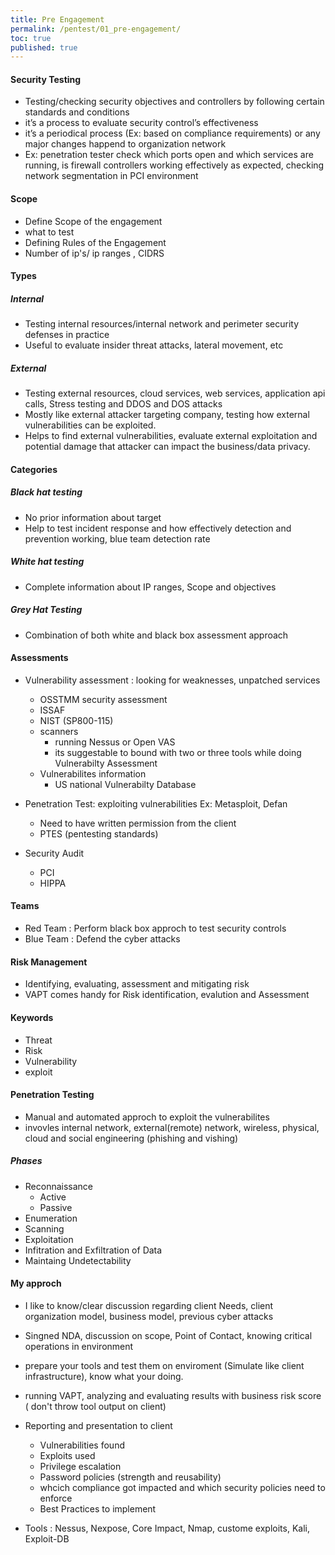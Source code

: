 ```yaml
---
title: Pre Engagement
permalink: /pentest/01_pre-engagement/
toc: true
published: true
---
```


#### Security Testing
- Testing/checking security objectives and controllers by following certain standards and conditions 
- it’s a process to evaluate security control’s effectiveness
- it’s a periodical process (Ex: based on compliance requirements) or any major changes happend to organization network 
- Ex: penetration tester check which ports open and which services are running, is firewall controllers working effectively as expected, checking network segmentation in PCI environment

#### Scope
- Define Scope of the engagement 
- what to test
- Defining Rules of the Engagement 
- Number of ip's/ ip ranges , CIDRS

#### Types
##### Internal 
- Testing internal resources/internal network and perimeter security defenses in practice 
- Useful to evaluate insider threat attacks, lateral movement, etc 
##### External 
- Testing external resources, cloud services, web services, application api calls, Stress testing and DDOS and DOS attacks 
- Mostly like external attacker targeting company, testing how external vulnerabilities can be exploited.
- Helps to find external vulnerabilities, evaluate external exploitation and potential damage that attacker can impact the business/data privacy. 
#### Categories 
##### Black hat testing
- No prior information about target 
- Help to test incident response and how effectively detection and prevention working, blue team detection rate
##### White hat testing 
- Complete information about IP ranges, Scope and objectives
##### Grey Hat Testing 
- Combination of both white and black box assessment approach 
#### Assessments 
- Vulnerability assessment : looking for weaknesses, unpatched services 
	- OSSTMM security assessment
	- ISSAF 
	- NIST (SP800-115)
	- scanners 
		- running Nessus or Open VAS
		- its suggestable to bound with two or three tools while doing Vulnerabilty Assessment
	- Vulnerabilites information
		- US national Vulnerabilty Database

- Penetration Test: exploiting vulnerabilities  Ex: Metasploit, Defan
	- Need to have written permission from the client
	- PTES (pentesting standards)

- Security Audit
	- PCI
	- HIPPA
	
#### Teams
- Red Team : Perform black box approch to test security controls
- Blue Team : Defend the cyber attacks 

#### Risk Management
- Identifying, evaluating, assessment and mitigating risk
- VAPT comes handy for Risk identification, evalution and Assessment 
#### Keywords
- Threat
- Risk 
- Vulnerability
- exploit 

#### Penetration Testing 
- Manual and automated approch to exploit the vulnerabilites
- invovles internal network, external(remote) network, wireless, physical, cloud and social engineering (phishing and vishing)
##### Phases
- Reconnaissance
	- Active
	- Passive
- Enumeration 
- Scanning
- Exploitation
- Infitration and Exfiltration of Data
- Maintaing Undetectability


#### My approch 
- I like to know/clear discussion regarding client Needs, client organization model, business model, previous cyber attacks 
- Singned NDA, discussion on scope,  Point of Contact, knowing critical operations in environment
- prepare your tools and test them on enviroment (Simulate like client infrastructure), know what your doing. 
- running VAPT, analyzing and evaluating results with business risk score ( don't throw tool output on client) 
- Reporting and presentation to client
	- Vulnerabilities found
	- Exploits used
	- Privilege escalation 
	- Password policies (strength and reusability)
	- whcich compliance got impacted and which security policies need to enforce
	- Best Practices to implement 
	
- Tools : Nessus, Nexpose, Core Impact, Nmap, custome exploits, Kali, Exploit-DB 

